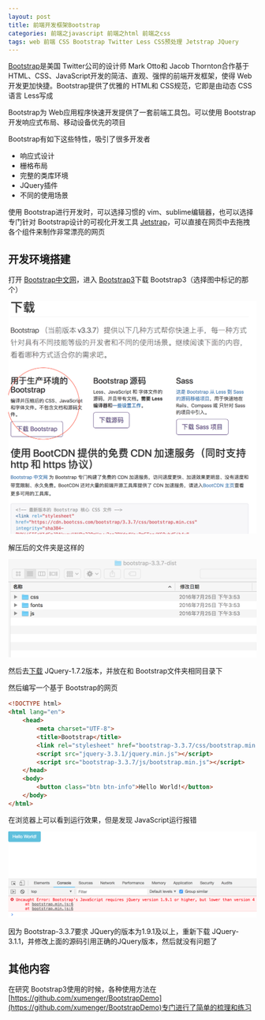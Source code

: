 ```yaml
---
layout: post
title: 前端开发框架Bootstrap
categories: 前端之javascript 前端之html 前端之css
tags: web 前端 CSS Bootstrap Twitter Less CSS预处理 Jetstrap JQuery
---
```


[Bootstrap](https://getbootstrap.com/)是美国 Twitter公司的设计师 Mark Otto和 Jacob Thornton合作基于 HTML、CSS、JavaScript开发的简洁、直观、强悍的前端开发框架，使得 Web 开发更加快捷。Bootstrap提供了优雅的 HTML和 CSS规范，它即是由动态 CSS语言 Less写成

Bootstrap为 Web应用程序快速开发提供了一套前端工具包。可以使用 Bootstrap开发响应式布局、移动设备优先的项目

Bootstrap有如下这些特性，吸引了很多开发者

* 响应式设计
* 栅格布局
* 完整的类库环境
* JQuery插件
* 不同的使用场景

使用 Bootstrap进行开发时，可以选择习惯的 vim、sublime编辑器，也可以选择专门针对 Bootstrap设计的可视化开发工具 [Jetstrap](https://jetstrap.com/)，可以直接在网页中去拖拽各个组件来制作非常漂亮的网页

## 开发环境搭建

打开 [Bootstrap中文网](http://www.bootcss.com/)，进入 [Bootstrap3](https://v3.bootcss.com/)下载 Bootstrap3（选择图中标记的那个）

![](../media/image/2018-06-21/01.png)

解压后的文件夹是这样的

![](../media/image/2018-06-21/02.png)

然后去[下载](http://www.jq22.com/jquery-info122) JQuery-1.7.2版本，并放在和 Bootstrap文件夹相同目录下

然后编写一个基于 Bootstrap的网页

```html
<!DOCTYPE html>
<html lang="en">
    <head>
        <meta charset="UTF-8">
        <title>Bootstrap</title>
        <link rel="stylesheet" href="bootstrap-3.3.7/css/bootstrap.min.css"/>
        <script src="jquery-3.3.1/jquery.min.js"></script>
        <script src="bootstrap-3.3.7/js/bootstrap.min.js"></script>
    </head>
    <body>
        <button class="btn btn-info">Hello World!</button>
    </body>
</html>
```

在浏览器上可以看到运行效果，但是发现 JavaScript运行报错

![](../media/image/2018-06-21/03.png)

因为 Bootstrap-3.3.7要求 JQuery的版本为1.9.1及以上，重新下载 JQuery-3.1.1，并修改上面的源码引用正确的JQuery版本，然后就没有问题了

## 其他内容

在研究 Bootstrap3使用的时候，各种使用方法在[https://github.com/xumenger/BootstrapDemo](https://github.com/xumenger/BootstrapDemo)专门进行了简单的梳理和练习
